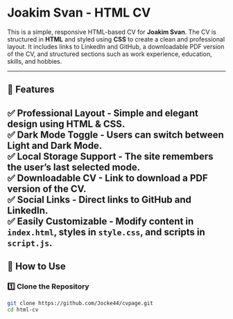 # Joakim Svan - HTML CV

This is a simple, responsive HTML-based CV for **Joakim Svan**. The CV is structured in **HTML** and styled using **CSS** to create a clean and professional layout. It includes links to LinkedIn and GitHub, a downloadable PDF version of the CV, and structured sections such as work experience, education, skills, and hobbies.

---

## 📌 Features
✅ **Professional Layout** - Simple and elegant design using HTML & CSS.  
✅ **Dark Mode Toggle** - Users can switch between Light and Dark Mode.  
✅ **Local Storage Support** - The site remembers the user’s last selected mode.  
✅ **Downloadable CV** - Link to download a PDF version of the CV.  
✅ **Social Links** - Direct links to GitHub and LinkedIn.  
✅ **Easily Customizable** - Modify content in `index.html`, styles in `style.css`, and scripts in `script.js`.
---

## 🚀 How to Use

### 1️⃣ Clone the Repository
```bash
git clone https://github.com/Jocke44/cvpage.git
cd html-cv
